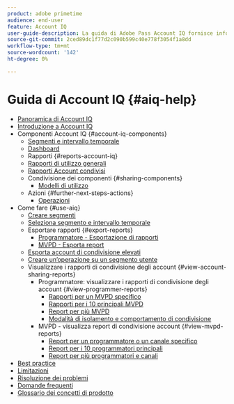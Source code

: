 ```yaml
---
product: adobe primetime
audience: end-user
feature: Account IQ
user-guide-description: La guida di Adobe Pass Account IQ fornisce informazioni sui componenti Account IQ e illustra i percorsi di utenti per l’utilizzo dei vari componenti.
source-git-commit: 2ced89dc1f77d2c090b599c40e778f3054f1a8dd
workflow-type: tm+mt
source-wordcount: '142'
ht-degree: 0%

---
```


# Guida di Account IQ {#aiq-help}

+ [Panoramica di Account IQ](/help/accountiq/home.md)
+ [Introduzione a Account IQ](/help/accountiq/get-started.md)
+ Componenti Account IQ {#account-iq-components}
   + [Segmenti e intervallo temporale](/help/accountiq/segments-timeframe.md)
   + [Dashboard](/help/accountiq/dashboard.md)
   + Rapporti {#reports-account-iq}
   + [Rapporti di utilizzo generali](/help/accountiq/general-usage-reports.md)
   + [Rapporti Account condivisi](/help/accountiq/shared-acc-reports.md)
   + Condivisione dei componenti {#sharing-components}
      + [Modelli di utilizzo](/help/accountiq/usage-patterns.md)
   + Azioni {#further-next-steps-actions}
      + [Operazioni](/help/accountiq/operations.md)
+ Come fare {#use-aiq}
   + [Creare segmenti](/help/accountiq/build-segment.md)
   + [Seleziona segmento e intervallo temporale](/help/accountiq/howto-select-segment-timeframe.md)
   + Esportare rapporti {#export-reports}
      + [Programmatore - Esportazione di rapporti](/help/accountiq/export-segment-metrics-progr.md)
      + [MVPD - Esporta report](/help/accountiq/export-segment-metrics-mvpd.md)
   + [Esporta account di condivisione elevati](/help/accountiq/export-acc-information.md)
   + [Creare un’operazione su un segmento utente](/help/accountiq/operation-affecting-user-segment.md)
   + Visualizzare i rapporti di condivisione degli account {#view-account-sharing-reports}
      + Programmatore: visualizzare i rapporti di condivisione degli account {#view-programmer-reports}
         + [Rapporti per un MVPD specifico](/help/accountiq/reports-for-specific-mvpds.md)
         + [Rapporti per i 10 principali MVPD](/help/accountiq/top-10-mvpd-reports.md)
         + [Report per più MVPD](viewrep-multiple-mvpd.md)
         + [Modalità di isolamento e comportamento di condivisione](/help/accountiq/isolation-mode.md)
      + MVPD - visualizza report di condivisione account {#view-mvpd-reports}
         + [Report per un programmatore o un canale specifico](/help/accountiq/reports-for-specific-programmers.md)
         + [Report per i 10 programmatori principali](/help/accountiq/top-10-programmer-reports.md)
         + [Report per più programmatori e canali](viewrep-multiple-programmer.md)
+ [Best practice](/help/accountiq/best-practices.md)
+ [Limitazioni](/help/accountiq/limitations.md)
+ [Risoluzione dei problemi](/help/accountiq/troubleshoot.md)
+ [Domande frequenti](/help/accountiq/faq.md)
+ [Glossario dei concetti di prodotto](/help/accountiq/product-concepts.md)